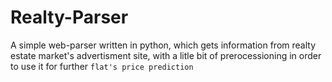 # Realty-Parser
A simple web-parser written in python, which gets information from realty estate market's advertisment site, with a litle bit of prerocessioning in order to use it for further `flat's price prediction`

